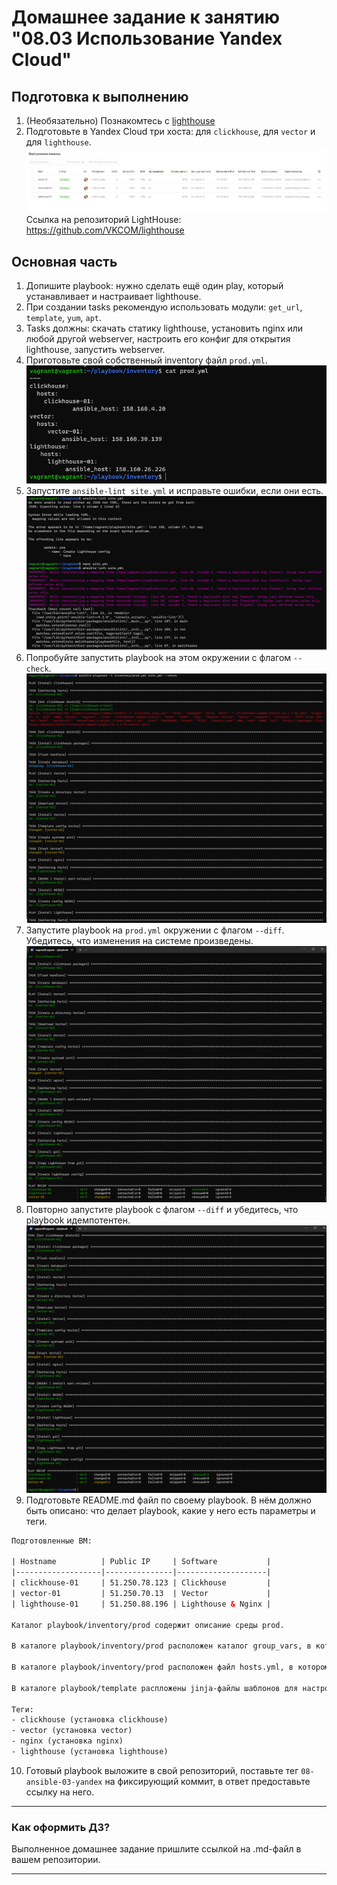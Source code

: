 # Домашнее задание к занятию "08.03 Использование Yandex Cloud"

## Подготовка к выполнению

1. (Необязательно) Познакомтесь с [lighthouse](https://youtu.be/ymlrNlaHzIY?t=929)
2. Подготовьте в Yandex Cloud три хоста: для `clickhouse`, для `vector` и для `lighthouse`.
![img_1.png](img_1.png)
Ссылка на репозиторий LightHouse: https://github.com/VKCOM/lighthouse

## Основная часть

1. Допишите playbook: нужно сделать ещё один play, который устанавливает и настраивает lighthouse.
2. При создании tasks рекомендую использовать модули: `get_url`, `template`, `yum`, `apt`.
3. Tasks должны: скачать статику lighthouse, установить nginx или любой другой webserver, настроить его конфиг для открытия lighthouse, запустить webserver.
4. Приготовьте свой собственный inventory файл `prod.yml`.
![img_2.png](img_2.png)
5. Запустите `ansible-lint site.yml` и исправьте ошибки, если они есть.
![img_3.png](img_3.png)
6. Попробуйте запустить playbook на этом окружении с флагом `--check`.
![img_5.png](img_5.png)
7. Запустите playbook на `prod.yml` окружении с флагом `--diff`. Убедитесь, что изменения на системе произведены.
![img_7.png](img_7.png)
8. Повторно запустите playbook с флагом `--diff` и убедитесь, что playbook идемпотентен.
![img_8.png](img_8.png)
9. Подготовьте README.md файл по своему playbook. В нём должно быть описано: что делает playbook, какие у него есть параметры и теги.
```html
Подготовленные ВМ:    

| Hostname          | Public IP     | Software           |
|-------------------|---------------|--------------------|
| clickhouse-01     | 51.250.78.123 | Clickhouse         |
| vector-01         | 51.250.70.13  | Vector             |
| lighthouse-01     | 51.250.88.196 | Lighthouse & Nginx | 

Каталог playbook/inventory/prod содержит описание среды prod.

В каталоге playbook/inventory/prod расположен каталог group_vars, в котором содержится описание переменных для среды prod.

В каталоге playbook/inventory/prod расположен файл hosts.yml, в котором описаны хосты, к которым будет применен playbook.

В каталоге playbook/template распложены jinja-файлы шаблонов для настройки разворачиваемых сервисов в процессе выполнения playbook.

Теги:
- clickhouse (установка clickhouse)
- vector (установка vector)
- nginx (установка nginx)
- lighthouse (установка lighthouse) 
```
10. Готовый playbook выложите в свой репозиторий, поставьте тег `08-ansible-03-yandex` на фиксирующий коммит, в ответ предоставьте ссылку на него.

---

### Как оформить ДЗ?

Выполненное домашнее задание пришлите ссылкой на .md-файл в вашем репозитории.

---
